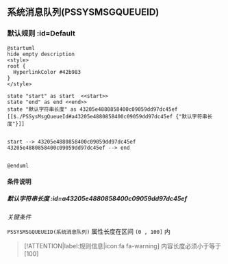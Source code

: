 ## 系统消息队列(PSSYSMSGQUEUEID) <!-- {docsify-ignore-all} -->

   

### 默认规则 :id=Default

```plantuml
@startuml
hide empty description
<style>
root {
  HyperlinkColor #42b983
}
</style>

state "start" as start  <<start>>
state "end" as end <<end>>
state "默认字符串长度" as 43205e4880858400c09059dd97dc45ef [[$./PSSysMsgQueueId#a43205e4880858400c09059dd97dc45ef {"默认字符串长度"}]]


start --> 43205e4880858400c09059dd97dc45ef 
43205e4880858400c09059dd97dc45ef --> end 


@enduml
```

#### 条件说明

##### 默认字符串长度 :id=a43205e4880858400c09059dd97dc45ef


*关键条件*


`PSSYSMSGQUEUEID(系统消息队列)` 属性长度在区间 `(0 , 100]` 内

> [!ATTENTION|label:规则信息|icon:fa fa-warning]
> 内容长度必须小于等于[100]







